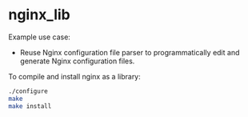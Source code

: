 nginx_lib
=========

Example use case:
  - Reuse Nginx configuration file parser to programmatically edit and generate Nginx configuration files.

To compile and install nginx as a library:
```bash
./configure
make
make install
```
